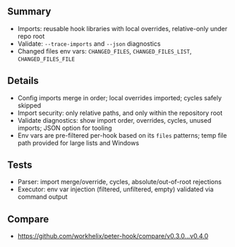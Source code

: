## Summary
- Imports: reusable hook libraries with local overrides, relative-only under repo root
- Validate: `--trace-imports` and `--json` diagnostics
- Changed files env vars: `CHANGED_FILES`, `CHANGED_FILES_LIST`, `CHANGED_FILES_FILE`

## Details
- Config imports merge in order; local overrides imported; cycles safely skipped
- Import security: only relative paths, and only within the repository root
- Validate diagnostics: show import order, overrides, cycles, unused imports; JSON option for tooling
- Env vars are pre-filtered per-hook based on its `files` patterns; temp file path provided for large lists and Windows

## Tests
- Parser: import merge/override, cycles, absolute/out-of-root rejections
- Executor: env var injection (filtered, unfiltered, empty) validated via command output

## Compare
- https://github.com/workhelix/peter-hook/compare/v0.3.0...v0.4.0
